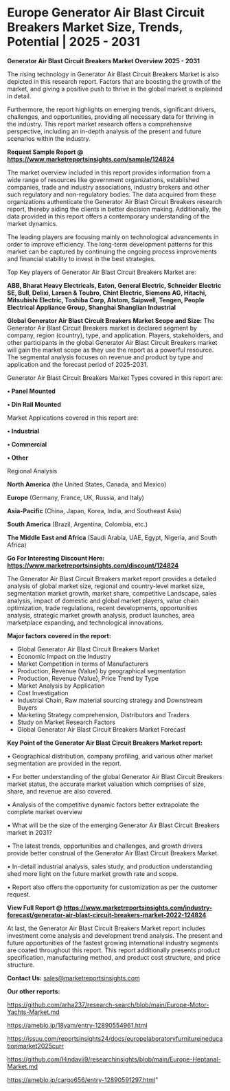 # Europe Generator Air Blast Circuit Breakers Market Size, Trends, Potential | 2025 - 2031

<Strong> Generator Air Blast Circuit Breakers Market Overview 2025 - 2031</strong>

The rising technology in Generator Air Blast Circuit Breakers Market is also depicted in this research report. Factors that are boosting the growth of the market, and giving a positive push to thrive in the global market is explained in detail.

Furthermore, the report highlights on emerging trends, significant drivers, challenges, and opportunities, providing all necessary data for thriving in the industry. This report market research offers a comprehensive perspective, including an in-depth analysis of the present and future scenarios within the industry.

<strong>Request Sample Report @ <a href=https://www.marketreportsinsights.com/sample/124824>https://www.marketreportsinsights.com/sample/124824</a></strong>

The market overview included in this report provides information from a wide range of resources like government organizations, established companies, trade and industry associations, industry brokers and other such regulatory and non-regulatory bodies. The data acquired from these organizations authenticate the Generator Air Blast Circuit Breakers research report, thereby aiding the clients in better decision making. Additionally, the data provided in this report offers a contemporary understanding of the market dynamics.

The leading players are focusing mainly on technological advancements in order to improve efficiency. The long-term development patterns for this market can be captured by continuing the ongoing process improvements and financial stability to invest in the best strategies.

Top Key players of Generator Air Blast Circuit Breakers Market are:

<strong>ABB, Bharat Heavy Electricals, Eaton, General Electric, Schneider Electric SE, Bull, Delixi, Larsen & Toubro, Chint Electric, Siemens AG, Hitachi, Mitsubishi Electric, Toshiba Corp, Alstom, Saipwell, Tengen, People Electrical Appliance Group, Shanghai Shanglian Industrial</strong>

<strong><b>Global Generator Air Blast Circuit Breakers Market Scope and Size:</b></strong>
The Generator Air Blast Circuit Breakers market is declared segment by company, region (country), type, and application. Players, stakeholders, and other participants in the global Generator Air Blast Circuit Breakers market will gain the market scope as they use the report as a powerful resource. The segmental analysis focuses on revenue and product by type and application and the forecast period of 2025-2031.

Generator Air Blast Circuit Breakers Market Types covered in this report are:

<strong>• Panel Mounted

• Din Rail Mounted</strong>

Market Applications covered in this report are:

<strong>• Industrial

• Commercial

• Other</strong> 

Regional Analysis

<strong>North America</strong> (the United States, Canada, and Mexico)

<strong>Europe</strong> (Germany, France, UK, Russia, and Italy)

<strong>Asia-Pacific</strong> (China, Japan, Korea, India, and Southeast Asia)

<strong>South America</strong> (Brazil, Argentina, Colombia, etc.)

<strong>The Middle East and Africa</strong> (Saudi Arabia, UAE, Egypt, Nigeria, and South Africa)

<strong>Go For Interesting Discount Here: <a href=https://www.marketreportsinsights.com/discount/124824>https://www.marketreportsinsights.com/discount/124824</a></strong>

The Generator Air Blast Circuit Breakers market report provides a detailed analysis of global market size, regional and country-level market size, segmentation market growth, market share, competitive Landscape, sales analysis, impact of domestic and global market players, value chain optimization, trade regulations, recent developments, opportunities analysis, strategic market growth analysis, product launches, area marketplace expanding, and technological innovations.

<strong><b>Major factors covered in the report:</b></strong>
<ul>
  <li>Global Generator Air Blast Circuit Breakers Market </li>
  <li>Economic Impact on the Industry</li>
  <li>Market Competition in terms of Manufacturers</li>
  <li>Production, Revenue (Value) by geographical segmentation</li>
  <li>Production, Revenue (Value), Price Trend by Type</li>
  <li>Market Analysis by Application</li>
  <li>Cost Investigation</li>
  <li>Industrial Chain, Raw material sourcing strategy and Downstream Buyers</li>
  <li>Marketing Strategy comprehension, Distributors and Traders</li>
  <li>Study on Market Research Factors</li>
  <li>Global Generator Air Blast Circuit Breakers Market Forecast</li>
</ul>

<strong><b>Key Point of the Generator Air Blast Circuit Breakers Market report:</b></strong>

• Geographical distribution, company profiling, and various other market segmentation are provided in the report.

• For better understanding of the global Generator Air Blast Circuit Breakers market status, the accurate market valuation which comprises of size, share, and revenue are also covered.

• Analysis of the competitive dynamic factors better extrapolate the complete market overview

• What will be the size of the emerging Generator Air Blast Circuit Breakers market in 2031?

• The latest trends, opportunities and challenges, and growth drivers provide better construal of the Generator Air Blast Circuit Breakers Market.

• In-detail industrial analysis, sales study, and production understanding shed more light on the future market growth rate and scope.

• Report also offers the opportunity for customization as per the customer request.

<strong><b>View Full Report @ <a href=https://www.marketreportsinsights.com/industry-forecast/generator-air-blast-circuit-breakers-market-2022-124824>https://www.marketreportsinsights.com/industry-forecast/generator-air-blast-circuit-breakers-market-2022-124824</a></b></strong>


At last, the Generator Air Blast Circuit Breakers Market report includes investment come analysis and development trend analysis. The present and future opportunities of the fastest growing international industry segments are coated throughout this report. This report additionally presents product specification, manufacturing method, and product cost structure, and price structure.

<strong>Contact Us:</strong>
sales@marketreportsinsights.com

<strong>Our other reports:</strong>

<a href=https://github.com/arha237/research-search/blob/main/Europe-Motor-Yachts-Market.md>https://github.com/arha237/research-search/blob/main/Europe-Motor-Yachts-Market.md</a>

<a href=https://ameblo.jp/18yam/entry-12890554961.html>https://ameblo.jp/18yam/entry-12890554961.html</a>

<a href=https://issuu.com/reportsinsights24/docs/europelaboratoryfurnitureineducationmarket2025curr>https://issuu.com/reportsinsights24/docs/europelaboratoryfurnitureineducationmarket2025curr</a>

<a href=https://github.com/Hindavii9/researchinsights/blob/main/Europe-Heptanal-Market.md>https://github.com/Hindavii9/researchinsights/blob/main/Europe-Heptanal-Market.md</a>

<a href=https://ameblo.jp/cargo656/entry-12890591297.html>https://ameblo.jp/cargo656/entry-12890591297.html</a>"
